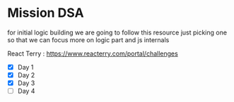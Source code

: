 # Mission DSA

for initial logic building we are going to follow this resource
just picking one so that we can focus more on logic part and js internals


React Terry : https://www.reacterry.com/portal/challenges

- [x] Day 1
- [x] Day 2
- [x] Day 3
- [ ] Day 4